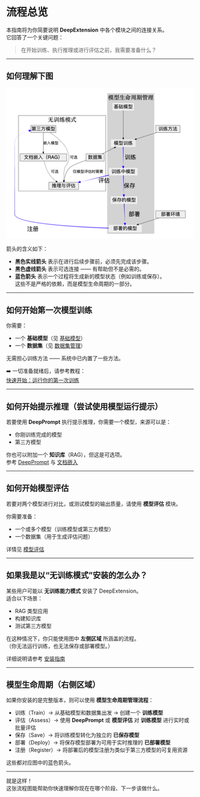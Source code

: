 # 流程总览

本指南将为你简要说明 **DeepExtension** 中各个模块之间的连接关系。  
它回答了一个关键问题：

> 在开始训练、执行推理或进行评估之前，我需要准备什么？

---

## 如何理解下图

![流程依赖图](../assets/images/process-dependency_zh.png)

箭头的含义如下：

- **黑色实线箭头** 表示在进行后续步骤前，必须先完成该步骤。
- **黑色虚线箭头** 表示可选连接 —— 有帮助但不是必需的。
- **蓝色箭头** 表示一个过程将生成新的模型状态（例如训练或保存）。  
  这些不是严格的依赖，而是模型生命周期的一部分。

---

## 如何开始第一次模型训练

你需要：

- 一个 **基础模型**（见 [基础模型](../user-guide/base-models.zh.md)）
- 一个 **数据集**（见 [数据集管理](../user-guide/dataset-management.zh.md)）

无需担心训练方法 —— 系统中已内置了一些方法。

➡️ 一切准备就绪后，请参考教程：  
[快速开始：运行你的第一次训练](tutorial-quick-start.zh.md)

---

## 如何开始提示推理（尝试使用模型运行提示）

若要使用 **DeepPrompt** 执行提示推理，你需要一个模型，来源可以是：

- 你刚训练完成的模型
- 第三方模型

你也可以附加一个 **知识库**（RAG），但这是可选项。  
参考 [DeepPrompt](../user-guide/deep-prompt.zh.md) 与 [文档嵌入](../user-guide/document-embedding.zh.md)

---

## 如何开始模型评估

若要对两个模型进行对比，或测试模型的输出质量，请使用 **模型评估** 模块。

你需要准备：

- 一个或多个模型（训练模型或第三方模型）
- 一个数据集（用于生成评估问题）

详情见 [模型评估](../user-guide/model-assessment.zh.md)

---

## 如果我是以“无训练模式”安装的怎么办？

某些用户可能以 **无训练能力模式** 安装了 DeepExtension。  
适合以下场景：

- RAG 类型应用
- 构建知识库
- 测试第三方模型

在这种情况下，你只能使用图中 **左侧区域** 所涵盖的流程。  
（你无法运行训练，也无法保存或部署模型。）

详细说明请参考 [安装指南](../developer/install.zh.md)

---

## 模型生命周期（右侧区域）

如果你安装的是完整版本，则可以使用 **模型生命周期管理流程**：

- 训练（Train）→ 从基础模型和数据集出发 → 创建一个 **训练模型**
- 评估（Assess）→ 使用 **DeepPrompt** 或 **模型评估** 对 **训练模型** 进行实时或批量评估
- 保存（Save）→ 将训练模型转化为独立的 **已保存模型**
- 部署（Deploy）→ 将保存模型部署为可用于实时推理的 **已部署模型**
- 注册（Register）→ 将部署后的模型注册为类似于第三方模型的可复用资源

这些都对应图中的蓝色箭头。

---

就是这样！  
这张流程图能帮助你快速理解你现在在哪个阶段、下一步该做什么。